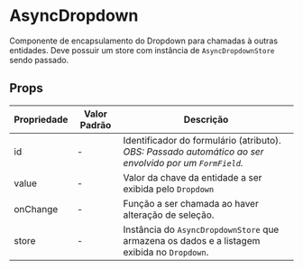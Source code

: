 # AsyncDropdown

Componente de encapsulamento do Dropdown para chamadas à outras entidades. Deve possuir um store com instância de `AsyncDropdownStore` sendo passado.

## Props

| Propriedade | Valor Padrão | Descrição                                                                                              |
| ----------- | ------------ | ------------------------------------------------------------------------------------------------------ |
| id          | -            | Identificador do formulário (atributo). _OBS: Passado automático ao ser envolvido por um `FormField`._ |
| value       | -            | Valor da chave da entidade a ser exibida pelo `Dropdown`                                               |
| onChange    | -            | Função a ser chamada ao haver alteração de seleção.                                                    |
| store       | -            | Instância do `AsyncDropdownStore` que armazena os dados e a listagem exibida no `Dropdown`.            |
